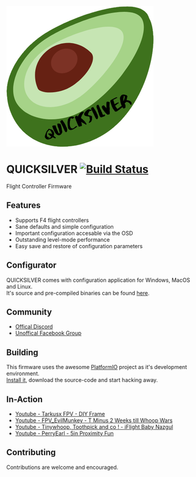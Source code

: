 ![QUICKSILVER](https://raw.githubusercontent.com/BossHobby/QUICKSILVER/master/misc/logo_fixed.png)

# QUICKSILVER [![Build Status](https://ci.bkleiner.codes/api/badges/BossHobby/QUICKSILVER/status.svg)](https://ci.bkleiner.codes/BossHobby/QUICKSILVER)
Flight Controller Firmware

## Features

* Supports F4 flight controllers
* Sane defaults and simple configuration
* Important configuration accesable via the OSD
* Outstanding level-mode performance
* Easy save and restore of configuration parameters

## Configurator

QUICKSILVER comes with configuration application for Windows, MacOS and Linux.  
It's source and pre-compiled binaries can be found [here](https://github.com/BossHobby/Configurator).

## Community

- [Offical Discord](https://discord.gg/8StVhvB6Tm)
- [Unoffical Facebook Group](https://www.facebook.com/groups/quicksilverfirmware/?ref=share)

## Building

This firmware uses the awesome [PlatformIO](https://platformio.org/) project as it's development environment.  
[Install it](https://platformio.org/install/ide?install=vscode), download the source-code and start hacking away.


## In-Action

* [Youtube - Tarkusx FPV - DIY Frame](https://www.youtube.com/watch?v=ZXH9SbvfqHQ)
* [Youtube - FPV_EvilMunkey - T Minus 2 Weeks till Whoop Wars](https://www.youtube.com/watch?v=s61xWGj3SnI)
* [Youtube - Tinywhoop, Toothpick and co ! - iFlight Baby Nazgul](https://www.youtube.com/watch?v=pGUtswiukks)
* [Youtube - PerryEarl - 5in Proximity Fun](https://www.youtube.com/watch?v=wiuZrl3PMPI)

## Contributing

Contributions are welcome and encouraged.
